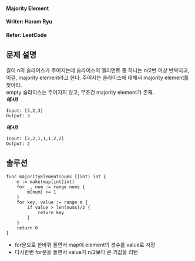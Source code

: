 #### Majority Element
#### Writer: Haram Ryu
#### Refer: LeetCode

## 문제 설명
길이 n의 슬라이스가 주어지는데 슬라이스의 엘리먼트 중 하나는 n/2번 이상 반복되고, 이걸, majority element라고 한다. 주어지는 슬라이스에 대해서 majority element를 찾아라.  
empty 슬라이스는 주어지지 않고, 무조건 majority element가 존재.  
***예시1***  

```
Input: [3,2,3]
Output: 3
```
***예시1*** 
```
Input: [2,2,1,1,1,2,2]
Output: 2
```

## 솔루션
```
func majorityElement(nums []int) int {
    m := make(map[int]int)
    for _, num := range nums {
        m[num] += 1   
    }
    for key, value := range m {
        if value > len(nums)/2 {
            return key
        }
    }
    return 0
}
```
- for문으로 한바퀴 돌면서 map에 element의 갯수를 value로 저장
- 다시한번 for문을 돌면서 value가 n/2보다 큰 키값을 리턴
